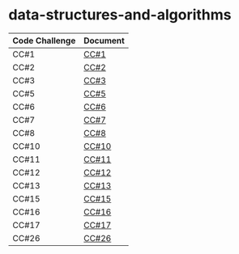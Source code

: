 # data-structures-and-algorithms

| Code Challenge | Document |
| --- | ----------- |
| CC#1 | [CC#1](./Code_Challenge.md) |
| CC#2 | [CC#2](./cc2/README.md) |
| CC#3 | [CC#3](./cc3/README.md) |
| CC#5 | [CC#5](./cc5/README.md) |
| CC#6 | [CC#6](./cc6/README.md) |
| CC#7 | [CC#7](./cc7/README.md) |
| CC#8 | [CC#8](./cc8/README.md) |
| CC#10 | [CC#10](./cc10/README.md) |
| CC#11 | [CC#11](./cc11/README.md) |
| CC#12 | [CC#12](./cc12/README.md) |
| CC#13 | [CC#13](./cc13/README.md) |
| CC#15 | [CC#15](./cc15/README.md) |
| CC#16 | [CC#16](./cc16/README.md) |
| CC#17 | [CC#17](./cc17/README.md) |
| CC#26 | [CC#26](./cc26/README.md) |


